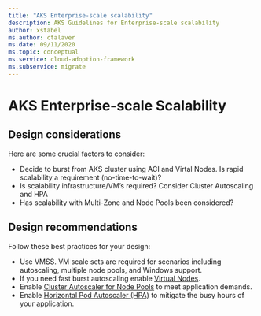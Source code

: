 ```yaml
---
title: "AKS Enterprise-scale scalability"
description: AKS Guidelines for Enterprise-scale scalability
author: xstabel
ms.author: ctalaver
ms.date: 09/11/2020
ms.topic: conceptual
ms.service: cloud-adoption-framework
ms.subservice: migrate
---
```


# AKS Enterprise-scale Scalability

## Design considerations

Here are some crucial factors to consider:

- Decide to burst from AKS cluster using ACI and Virtal Nodes. Is rapid scalability a requirement (no-time-to-wait)?
- Is scalability infrastructure/VM’s required? Consider Cluster Autoscaling and HPA
- Has scalability with Multi-Zone and Node Pools been considered?

## Design recommendations

Follow these best practices for your design:

- Use VMSS.  VM scale sets are required for scenarios including autoscaling, multiple node pools, and Windows support.
- If you need fast burst autoscaling enable [Virtual Nodes](https://docs.microsoft.com/azure/aks/virtual-nodes-portal).
- Enable [Cluster Autoscaler for Node Pools](https://docs.microsoft.com/azure/aks/cluster-autoscaler) to meet application demands.
- Enable [Horizontal Pod Autoscaler (HPA)](https://docs.microsoft.com/azure/aks/concepts-scale#horizontal-pod-autoscaler) to mitigate the busy hours of your application.
